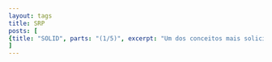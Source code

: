 ```yaml
---
layout: tags
title: SRP
posts: [
{title: "SOLID", parts: "(1/5)", excerpt: "Um dos conceitos mais solicitados hoje no mundo do desenvolvimento é o conhecimento de SOLID. Nesse post, vamos explorar o SRP - Single Responsibility Principle.", url: /2025/07/solid-srp}
]
---
```

